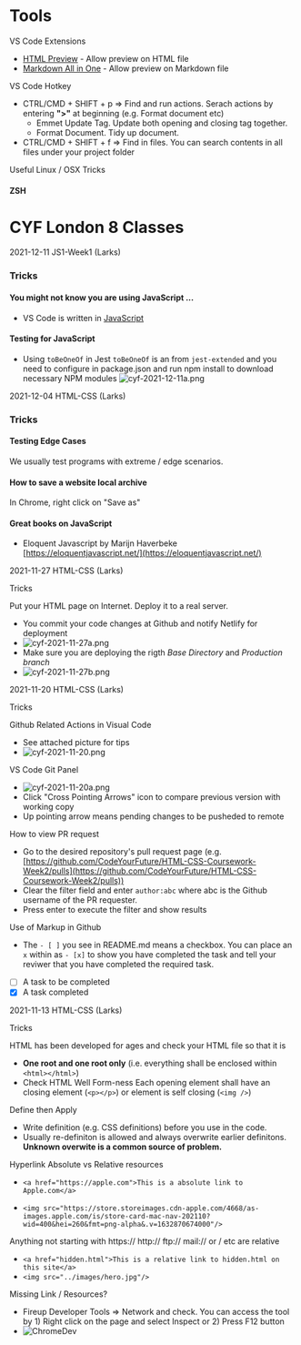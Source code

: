 # Tools

VS Code Extensions
- [HTML Preview](https://marketplace.visualstudio.com/items?itemName=tht13.html-preview-vscode) - Allow preview on HTML file
- [Markdown All in One](https://marketplace.visualstudio.com/items?itemName=yzhang.markdown-all-in-one) - Allow preview on Markdown file

VS Code Hotkey
- CTRL/CMD + SHIFT + p => Find and run actions. Serach actions by entering **">"** at beginning (e.g. Format document etc)
  - Emmet Update Tag. Update both opening and closing tag together.
  - Format Document. Tidy up document.
- CTRL/CMD + SHIFT + f => Find in files. You can search contents in all files under your project folder

Useful Linux / OSX Tricks
#### ZSH


# CYF London 8 Classes

2021-12-11 JS1-Week1 (Larks)
### Tricks
#### You might not know you are using JavaScript ...
- VS Code is written in [JavaScript](https://www.quora.com/What-is-Visual-Studio-Code-written-in) 

#### Testing for JavaScript
- Using `toBeOneOf` in Jest `toBeOneOf` is an from `jest-extended` and you need to configure in package.json and run npm install to download necessary NPM modules
![cyf-2021-12-11a.png](./cyf-2021-12-11a.png)

2021-12-04 HTML-CSS (Larks)

### Tricks

#### Testing Edge Cases
We usually test programs with extreme / edge scenarios.

#### How to save a website local archive
In Chrome, right click on "Save as"
#### Great books on JavaScript
- Eloquent Javascript by Marijn Haverbeke [https://eloquentjavascript.net/](https://eloquentjavascript.net/)

2021-11-27 HTML-CSS (Larks)

Tricks

Put your HTML page on Internet. Deploy it to a real server.
- You commit your code changes at Github and notify Netlify for deployment
- ![cyf-2021-11-27a.png](./cyf-2021-11-27a.png)
- Make sure you are deploying the rigth *Base Directory* and *Production branch*
- ![cyf-2021-11-27b.png](./cyf-2021-11-27b.png)

2021-11-20 HTML-CSS (Larks)

Tricks

Github Related Actions in Visual Code
- See attached picture for tips
- ![cyf-2021-11-20.png](./cyf-2021-11-20.png)

VS Code Git Panel
- ![cyf-2021-11-20a.png](./cyf-2021-11-20a.png)
- Click "Cross Pointing Arrows" icon to compare previous version with working copy
- Up pointing arrow means pending changes to be pusheded to remote

How to view PR request
- Go to the desired repository's pull request page (e.g. [https://github.com/CodeYourFuture/HTML-CSS-Coursework-Week2/pulls](https://github.com/CodeYourFuture/HTML-CSS-Coursework-Week2/pulls))
- Clear the filter field and enter `author:abc` where abc is the Github username of the PR requester.
- Press enter to execute the filter and show results

Use of Markup in Github
- The `- [ ]` you see in README.md means a checkbox. You can place an `x` within as `- [x]` to show you have completed the task and tell your reviwer that you have completed the required task.
- [ ] A task to be completed
- [x] A task completed

2021-11-13 HTML-CSS (Larks)

Tricks

HTML has been developed for ages and check your HTML file so that it is

- **One root and one root only** (i.e. everything shall be enclosed within `<html></html>`)
- Check HTML Well Form-ness
Each opening element shall have an closing element (`<p></p>`) or
element is self closing (`<img />`)
 

Define then Apply
- Write definition (e.g. CSS definitions) before you use in the code.
- Usually re-definiton is allowed and always overwrite earlier definitons. **Unknown overwite is a common source of problem.**

Hyperlink
Absolute vs Relative resources
- `<a href="https://apple.com">This is a absolute link to Apple.com</a>`

- `<img src="https://store.storeimages.cdn-apple.com/4668/as-images.apple.com/is/store-card-mac-nav-202110?wid=400&hei=260&fmt=png-alpha&.v=1632870674000"/>`

Anything not starting with https:// http:// ftp:// mail:// or / etc are relative

- `<a href="hidden.html">This is a relative link to hidden.html on this site</a>`
-  `<img src="../images/hero.jpg"/>`

Missing Link / Resources?
- Fireup Developer Tools => Network and check. You can access the tool by 1) Right click on the page and select Inspect or 2) Press F12 button
- ![ChromeDev](https://i.ibb.co/WVKMXMM/Screenshot-2021-11-13-at-16-08-46.png)




